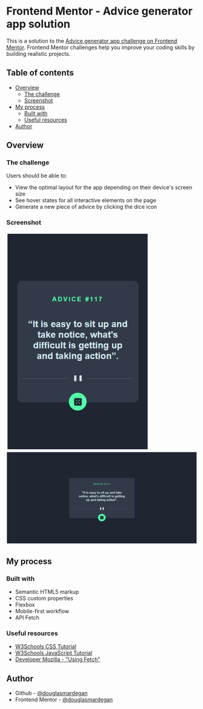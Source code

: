 # Frontend Mentor - Advice generator app solution

This is a solution to the [Advice generator app challenge on Frontend Mentor](https://www.frontendmentor.io/challenges/advice-generator-app-QdUG-13db). Frontend Mentor challenges help you improve your coding skills by building realistic projects.

## Table of contents

- [Overview](#overview)
  - [The challenge](#the-challenge)
  - [Screenshot](#screenshot)
- [My process](#my-process)
  - [Built with](#built-with)
  - [Useful resources](#useful-resources)
- [Author](#author)

## Overview

### The challenge

Users should be able to:

- View the optimal layout for the app depending on their device's screen size
- See hover states for all interactive elements on the page
- Generate a new piece of advice by clicking the dice icon

### Screenshot

![Mobile design](./screenshots/screenshot_mobile_design.png)
![Desktop design](./screenshots/screenshot_desktop_design.png)

## My process

### Built with

- Semantic HTML5 markup
- CSS custom properties
- Flexbox
- Mobile-first workflow
- API Fetch

### Useful resources

- [W3Schools CSS Tutorial](https://www.w3schools.com/css/default.asp)
- [W3Schools JavaScript Tutorial](https://www.w3schools.com/js/default.asp)
- [Developer Mozilla - "Using Fetch"](https://developer.mozilla.org/pt-BR/docs/Web/API/Fetch_API/Using_Fetch)

## Author

- Github - [@douglasmardegan](https://github.com/douglasmardegan)
- Frontend Mentor - [@douglasmardegan](https://www.frontendmentor.io/profile/yourusername)







